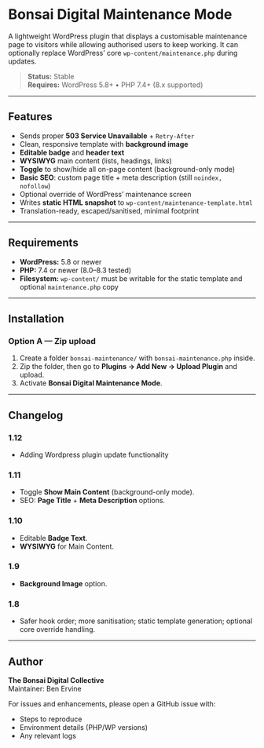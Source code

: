 # Bonsai Digital Maintenance Mode

A lightweight WordPress plugin that displays a customisable maintenance page to visitors while allowing authorised users to keep working. It can optionally replace WordPress’ core `wp-content/maintenance.php` during updates.

> **Status:** Stable  
> **Requires:** WordPress 5.8+ • PHP 7.4+ (8.x supported)

---

## Features

- Sends proper **503 Service Unavailable** + `Retry-After`
- Clean, responsive template with **background image**
- **Editable badge** and **header text**
- **WYSIWYG** main content (lists, headings, links)
- **Toggle** to show/hide all on-page content (background-only mode)
- **Basic SEO**: custom page title + meta description (still `noindex, nofollow`)
- Optional override of WordPress’ maintenance screen
- Writes **static HTML snapshot** to `wp-content/maintenance-template.html`
- Translation-ready, escaped/sanitised, minimal footprint

---

## Requirements

- **WordPress:** 5.8 or newer  
- **PHP:** 7.4 or newer (8.0–8.3 tested)  
- **Filesystem:** `wp-content/` must be writable for the static template and optional `maintenance.php` copy

---

## Installation

### Option A — Zip upload
1. Create a folder `bonsai-maintenance/` with `bonsai-maintenance.php` inside.
2. Zip the folder, then go to **Plugins → Add New → Upload Plugin** and upload.
3. Activate **Bonsai Digital Maintenance Mode**.

---

## Changelog

### 1.12 
- Adding Wordpress plugin update functionality

### 1.11
- Toggle **Show Main Content** (background-only mode).  
- SEO: **Page Title** + **Meta Description** options.  

### 1.10
- Editable **Badge Text**.  
- **WYSIWYG** for Main Content.  

### 1.9
- **Background Image** option.  

### 1.8
- Safer hook order; more sanitisation; static template generation; optional core override handling.

---

## Author

**The Bonsai Digital Collective**  
Maintainer: Ben Ervine  

For issues and enhancements, please open a GitHub issue with:  
- Steps to reproduce  
- Environment details (PHP/WP versions)  
- Any relevant logs  